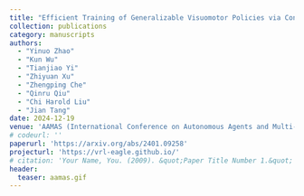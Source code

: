 ```yaml
---
title: "Efficient Training of Generalizable Visuomotor Policies via Control-Aware Augmentation"
collection: publications
category: manuscripts
authors: 
  - "Yinuo Zhao"
  - "Kun Wu"
  - "Tianjiao Yi"
  - "Zhiyuan Xu"
  - "Zhengping Che"
  - "Qinru Qiu"
  - "Chi Harold Liu"
  - "Jian Tang"
date: 2024-12-19
venue: 'AAMAS (International Conference on Autonomous Agents and Multi-Agent Systems)'
# codeurl: ''
paperurl: 'https://arxiv.org/abs/2401.09258'
projecturl: 'https://vrl-eagle.github.io/'
# citation: 'Your Name, You. (2009). &quot;Paper Title Number 1.&quot; <i>Journal 1</i>. 1(1).'
header:
  teaser: aamas.gif
---
```

